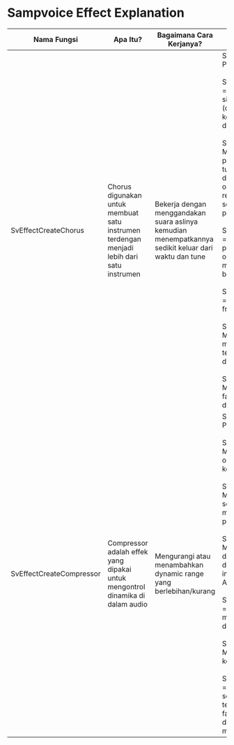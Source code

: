 # Sampvoice Effect Explanation


| Nama Fungsi | Apa Itu? | Bagaimana Cara Kerjanya? | Parameter |
|--|--|--|--|
| SvEffectCreateChorus | Chorus digunakan untuk membuat satu instrumen terdengan menjadi lebih dari satu instrumen | Bekerja dengan menggandakan suara aslinya kemudian menempatkannya sedikit keluar dari waktu dan tune  | SV_INT:priority = Prioritas. <br><br> SV_FLOAT:wetdrymix = Menyetel rasio sinyal basah (diproses) ke sinyal kering (belum diproses).<br><br> SV_FLOAT:depth = Menetapkan persentase waktu tunda yang dimodulasi oleh osilator frekuensi rendah, dalam seperseratus poin persentase.<br><br> SV_FLOAT:feedback = Mengatur persentase sinyal output untuk memberi umpan balik ke input efek.<br><br> SV_FLOAT:frequency = Mengatur frekuensi LFO.<br><br> SV_FLOAT:delay = Mengatur jumlah milidetik input tertunda sebelum diputar ulang.<br><br> SV_UINT:phase = Mengatur perbedaan fase antara LFO kiri dan kanan|
| SvEffectCreateCompressor | Compressor adalah effek yang dipakai untuk mengontrol dinamika di dalam audio | Mengurangi atau menambahkan dynamic range yang berlebihan/kurang | SV_INT:priority = Prioritas. <br><br> SV_FLOAT:gain = Mengatur penguatan output sinyal setelah kompresi.<br><br> SV_FLOAT:attack = Mengatur waktu sebelum kompresi mencapai nilai penuhnya.<br><br> SV_FLOAT:release = Mengatur kecepatan di mana kompresi dihentikan setelah input turun di bawah Ambang Batas.<br><br> SV_FLOAT:threshold = Menetapkan titik di mana kompresi dimulai.<br><br> SV_FLOAT:ratio = Mengatur rasio kompresi.<br><br> SV_FLOAT:predelay = mengatur waktu setelah Ambang tercapai sebelum fase serangan dimulai, dalam milidetik|
